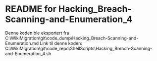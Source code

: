 # README for Hacking_Breach-Scanning-and-Enumeration_4
Denne koden ble eksportert fra C:\WikiMigration\git\code_dump\Hacking_Breach-Scanning-and-Enumeration.md
Link til denne koden: C:\WikiMigration\git\code_repo\ShellScripts\Hacking_Breach-Scanning-and-Enumeration_4.sh
